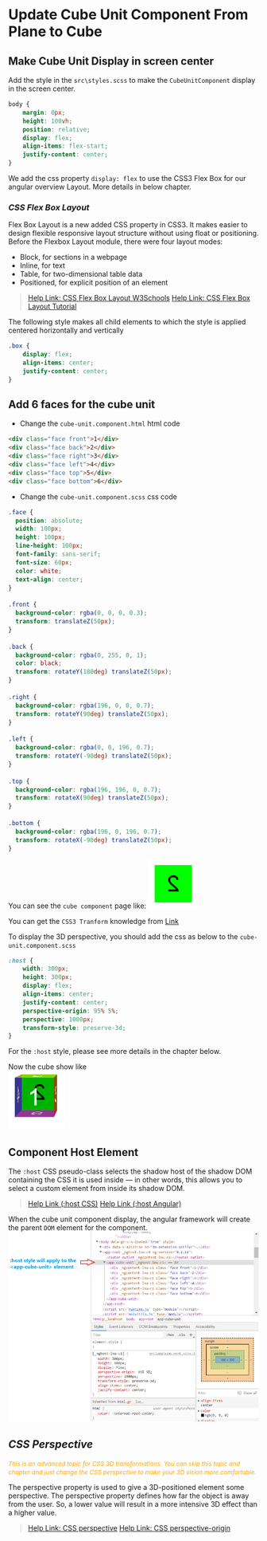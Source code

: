 # Update Cube Unit Component From Plane to Cube

## Make Cube Unit Display in screen center

Add the style in the `src\styles.scss` to make the `CubeUnitComponent` display in the screen center.

``` css
body {
    margin: 0px;
    height: 100vh;
    position: relative;
    display: flex;
    align-items: flex-start;
    justify-content: center;
}
```

We add the css property `display: flex` to use the CSS3 Flex Box for our angular overview Layout. More details in below chapter.

### _CSS Flex Box Layout_

Flex Box Layout is a new added CSS property in CSS3. It makes easier to design flexible responsive layout structure without using float or positioning.
Before the Flexbox Layout module, there were four layout modes:

- Block, for sections in a webpage  
- Inline, for text
- Table, for two-dimensional table data
- Positioned, for explicit position of an element

> [Help Link: CSS Flex Box Layout W3Schools](https://www.w3schools.com/css/css3_flexbox.asp)
> [Help Link: CSS Flex Box Layout Tutorial](https://www.runoob.com/w3cnote/flex-grammar.html)

The following style makes all child elements to which the style is applied centered horizontally and vertically

``` css
.box {
    display: flex;
    align-items: center;
    justify-content: center;
}
```

## Add 6 faces for the cube unit  

- Change the `cube-unit.component.html` html code

``` html
<div class="face front">1</div>
<div class="face back">2</div>
<div class="face right">3</div>
<div class="face left">4</div>
<div class="face top">5</div>
<div class="face bottom">6</div>
```

- Change the `cube-unit.component.scss` css code

``` css
.face {
  position: absolute;
  width: 100px;
  height: 100px;
  line-height: 100px;
  font-family: sans-serif;
  font-size: 60px;
  color: white;
  text-align: center;
}

.front {
  background-color: rgba(0, 0, 0, 0.3);
  transform: translateZ(50px);
}

.back {
  background-color: rgba(0, 255, 0, 1);
  color: black;
  transform: rotateY(180deg) translateZ(50px);
}

.right {
  background-color: rgba(196, 0, 0, 0.7);
  transform: rotateY(90deg) translateZ(50px);
}

.left {
  background-color: rgba(0, 0, 196, 0.7);
  transform: rotateY(-90deg) translateZ(50px);
}

.top {
  background-color: rgba(196, 196, 0, 0.7);
  transform: rotateX(90deg) translateZ(50px);
}

.bottom {
  background-color: rgba(196, 0, 196, 0.7);
  transform: rotateX(-90deg) translateZ(50px);
}
```

You can see the `cube component` page like:
 ![face 6 plane](images/face_6_plane.png)

 You can get the `CSS3 Tranform` knowledge from [Link](https://www.w3school.com.cn/cssref/pr_transform.asp)

To display the 3D perspective, you should add the css as below to the `cube-unit.component.scss`

``` css
:host {
    width: 300px;
    height: 300px;
    display: flex;
    align-items: center;
    justify-content: center;
    perspective-origin: 95% 5%;
    perspective: 1000px;
    transform-style: preserve-3d;
}
```  

For the `:host` style, please see more details in the chapter below.

Now the cube show like  
![face 6 cube](images/face_6_cube.png)

## Component Host Element

The `:host` CSS pseudo-class selects the shadow host of the shadow DOM containing the CSS it is used inside — in other words, this allows you to select a custom element from inside its shadow DOM.  

> [Help Link (:host CSS)](https://developer.mozilla.org/en-US/docs/Web/CSS/:host)
> [Help Link (:host Angular)](https://angular.io/guide/component-styles#host)  

When the cube unit component display, the angular framework will create the parent `DOM` element for the component.
![host style](images/host_style.png)  

## _CSS Perspective_

<span style="font-size: 12px; color: orange; font-style: italic">This is an advanced topic for CSS 3D transformations. You can skip this topic and chapter and just change the CSS perspective to make your 3D vision more comfortable.</span>

The perspective property is used to give a 3D-positioned element some perspective.
The perspective property defines how far the object is away from the user. So, a lower value will result in a more intensive 3D effect than a higher value.  

> [Help Link: CSS perspective](https://www.w3schools.com/cssref/css3_pr_perspective.asp)
> [Help Link: CSS perspective-origin](https://www.w3schools.com/cssref/css3_pr_perspective-origin.asp)
